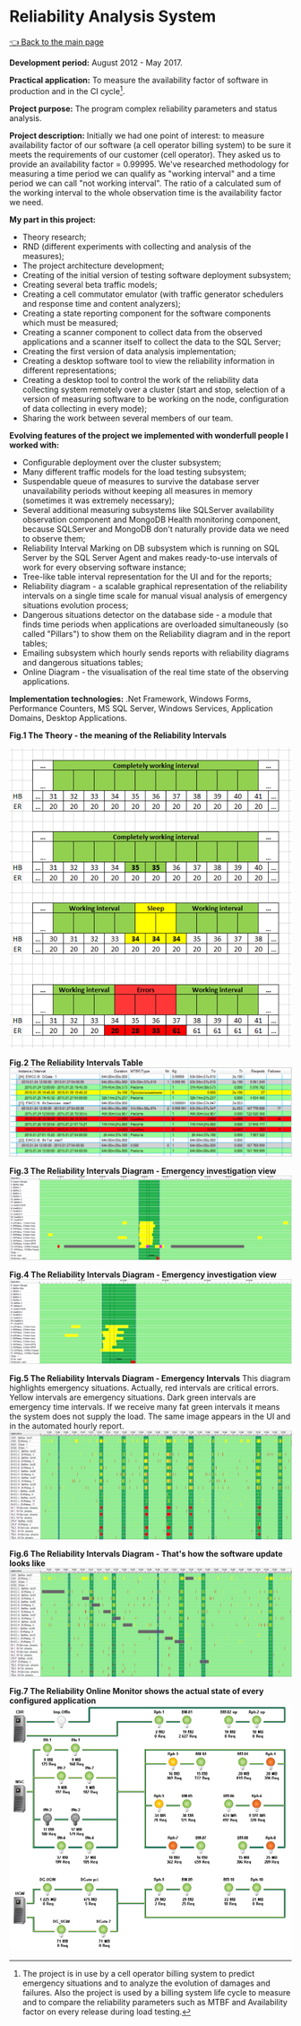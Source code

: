 # Reliability Analysis System

[:point_left: Back to the main page](../../README.md)

**Development period:** August 2012 - May 2017.

**Practical application:** To measure the availability factor of software in production and in the CI cycle[^1].

**Project purpose:** The program complex reliability parameters and status analysis.


**Project description:** 
Initially we had one point of interest: to measure availability factor of our software (a cell operator billing system) to be sure it meets the requirements of our customer (cell operator). They asked us to provide an availability factor = 0.99995.
We've researched methodology for measuring a time period we can qualify as "working interval" and a time period we can call "not working interval".
The ratio of a calculated sum of the working interval to the whole observation time is the availability factor we need. 

**My part in this project:** 
- Theory research;
- RND (different experiments with collecting and analysis of the measures);
- The project architecture development;
- Creating of the initial version of testing software deployment subsystem;
- Creating several beta traffic models;
- Creating a cell commutator emulator (with traffic generator schedulers and response time and content analyzers);
- Creating a state reporting component for the software components which must be measured;
- Creating a scanner component to collect data from the observed applications and a scanner itself to collect the data to the SQL Server;
- Creating the first version of data analysis implementation;
- Creating a desktop software tool to view the reliability information in different representations;
- Creating a desktop tool to control the work of the reliability data collecting system remotely over a cluster (start and stop, selection of a version of measuring software to be working on the node, configuration of data collecting in every mode);
- Sharing the work between several members of our team.

**Evolving features of the project we implemented with wonderfull people I worked with:** 
- Configurable deployment over the cluster subsystem;
- Many different traffic models for the load testing subsystem;
- Suspendable queue of measures to survive the database server unavailability periods without keeping all measures in memory (sometimes it was extremely necessary); 
- Several additional measuring subsystems like SQLServer availability observation component and MongoDB Health monitoring component, because SQLServer and MongoDB don't naturally provide data we need to observe them;
- Reliability Interval Marking on DB subsystem which is running on SQL Server by the SQL Server Agent and makes ready-to-use intervals of work for every observing software instance;
- Tree-like table interval representation for the UI and for the reports;
- Reliability diagram - a scalable graphical representation of the reliability intervals on a single time scale for manual visual analysis of emergency situations evolution process;
- Dangerous situations detector on the database side - a module that finds time periods when applications are overloaded simultaneously (so called "Pillars") to show them on the Reliability diagram and in the report tables;
- Emailing subsystem which hourly sends reports with reliability diagrams and dangerous situations tables;
- Online Diagram - the visualisation of the real time state of the observing applications.

**Implementation technologies:** .Net Framework, Windows Forms, Performance Counters, MS SQL Server, Windows Services, Application Domains, Desktop Applications.


**Fig.1 The Theory - the meaning of the Reliability Intervals**

![The Duplicator list](Images/Fig_01_Theory.png)


**Fig.2 The Reliability Intervals Table**
![Order Events lists](Images/Fig_02_RITable.png)


**Fig.3 The Reliability Intervals Diagram - Emergency investigation view**
![Order Events lists](Images/Fig_03_RIDiag.png)


**Fig.4 The Reliability Intervals Diagram - Emergency investigation view**
![Order Events lists](Images/Fig_04_RIDiag.png)


**Fig.5 The Reliability Intervals Diagram - Emergency Intervals**
This diagram highlights emergency situations. Actually, red intervals are critical errors. Yellow intervals are emergency situations. Dark green intervals are emergency time intervals. If we receive many fat green intervals it means the system does not supply the load. The same image appears in the UI and in the automated hourly report.
![Order Events lists](Images/Fig_05_RIDiag_Pillars.png)


**Fig.6 The Reliability Intervals Diagram - That's how the software update looks like**
![Order Events lists](Images/Fig_06_RIDiag_Update.png)


**Fig.7 The Reliability Online Monitor shows the actual state of every configured application**
![Order Events lists](Images/Fig_07_RIOM.png)





[^1]: The project is in use by a cell operator billing system to predict emergency situations and to analyze the evolution of damages and failures. Also the project is used by a billing system life cycle to measure and to compare the reliability parameters such as MTBF and Availability factor on every release during load testing.
